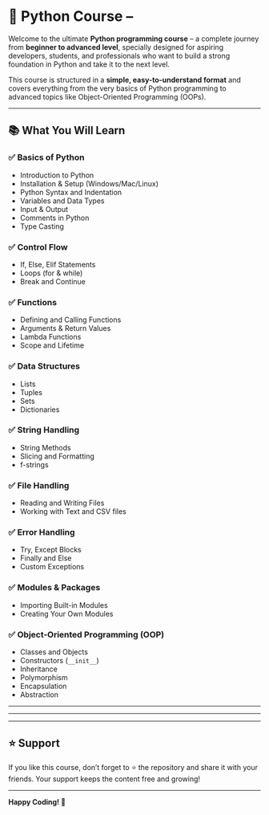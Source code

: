 # 🐍 Python Course – 

Welcome to the ultimate **Python programming course** – a complete journey from **beginner to advanced level**, specially designed for aspiring developers, students, and professionals who want to build a strong foundation in Python and take it to the next level.

This course is structured in a **simple, easy-to-understand format** and covers everything from the very basics of Python programming to advanced topics like Object-Oriented Programming (OOPs).

---

## 📚 What You Will Learn

### ✅ Basics of Python
- Introduction to Python
- Installation & Setup (Windows/Mac/Linux)
- Python Syntax and Indentation
- Variables and Data Types
- Input & Output
- Comments in Python
- Type Casting

### ✅ Control Flow
- If, Else, Elif Statements
- Loops (for & while)
- Break and Continue

### ✅ Functions
- Defining and Calling Functions
- Arguments & Return Values
- Lambda Functions
- Scope and Lifetime

### ✅ Data Structures
- Lists
- Tuples
- Sets
- Dictionaries

### ✅ String Handling
- String Methods
- Slicing and Formatting
- f-strings

### ✅ File Handling
- Reading and Writing Files
- Working with Text and CSV files

### ✅ Error Handling
- Try, Except Blocks
- Finally and Else
- Custom Exceptions

### ✅ Modules & Packages
- Importing Built-in Modules
- Creating Your Own Modules

### ✅ Object-Oriented Programming (OOP)
- Classes and Objects
- Constructors (`__init__`)
- Inheritance
- Polymorphism
- Encapsulation
- Abstraction

---

---

---

## ⭐ Support

If you like this course, don’t forget to ⭐ the repository and share it with your friends. Your support keeps the content free and growing!

---

**Happy Coding! 🚀**
